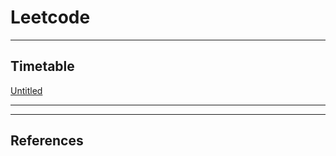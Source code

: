 # Leetcode

---

## Timetable

[Untitled](Leetcode%20fd7fa8b4e82c4f66a1de3aabd50a6033/Untitled%20Database%20265554f5b36540ca804dd7530ee78efb.csv)

---

---

## References